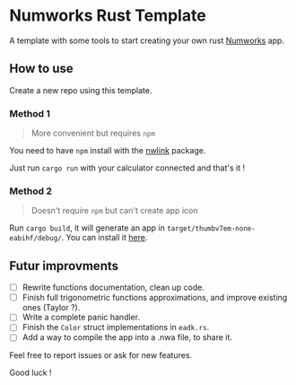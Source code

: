 # Numworks Rust Template

A template with some tools to start creating your own rust [Numworks](https://www.numworks.com/) app.

## How to use

Create a new repo using this template.

### Method 1
> More convenient but requires `npm`

You need to have `npm` install with the [nwlink](https://www.npmjs.com/package/nwlink) package.

Just run `cargo run` with your calculator connected and that's it !

### Method 2
> Doesn't require `npm` but can't create app icon

Run `cargo build`, it will generate an app in `target/thumbv7em-none-eabihf/debug/`.
You can install it [here](https://my.numworks.com/apps).

## Futur improvments

- [ ] Rewrite functions documentation, clean up code.
- [ ] Finish full trigonometric functions approximations, and improve existing ones (Taylor ?).
- [ ] Write a complete panic handler.
- [ ] Finish the `Color` struct implementations in `eadk.rs`.
- [ ] Add a way to compile the app into a .nwa file, to share it.

Feel free to report issues or ask for new features.

Good luck !
